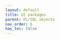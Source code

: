 ```yaml
---
layout: default
title: UI packages
parent: PL/SQL objects
nav_order: 6
has_toc: false
---
```

<!--
- [package UI_APEX_MESSAGES_PKG](R__09.PACKAGE_SPEC.UI_APEX_MESSAGES_PKG.html)
- [package UI_APEX_SYNCHRONIZE](R__09.PACKAGE_SPEC.UI_APEX_SYNCHRONIZE.html)
- [package UI_ERROR_PKG](R__09.PACKAGE_SPEC.UI_ERROR_PKG.html)
- [package UI_SESSION_PKG](R__09.PACKAGE_SPEC.UI_SESSION_PKG.html)
- [package UI_USER_MANAGEMENT_PKG](R__09.PACKAGE_SPEC.UI_USER_MANAGEMENT_PKG.html)
-->
